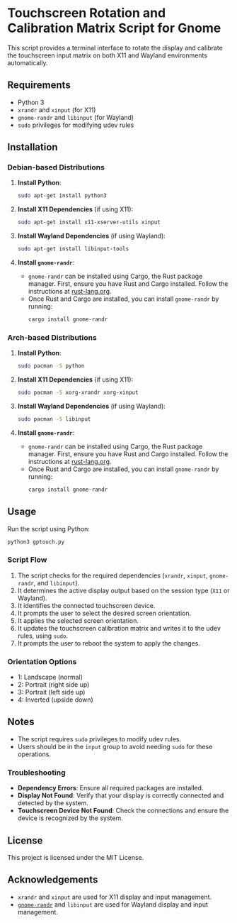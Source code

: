 # Touchscreen Rotation and Calibration Matrix Script for Gnome

This script provides a terminal interface to rotate the display and calibrate the touchscreen input matrix on both X11 and Wayland environments automatically.

## Requirements

- Python 3
- `xrandr` and `xinput` (for X11)
- `gnome-randr` and `libinput` (for Wayland)
- `sudo` privileges for modifying udev rules

## Installation

### Debian-based Distributions

1. **Install Python**:
    ```bash
    sudo apt-get install python3
    ```

2. **Install X11 Dependencies** (if using X11):
    ```bash
    sudo apt-get install x11-xserver-utils xinput
    ```

3. **Install Wayland Dependencies** (if using Wayland):
    ```bash
    sudo apt-get install libinput-tools
    ```

4. **Install `gnome-randr`**:
    - `gnome-randr` can be installed using Cargo, the Rust package manager. First, ensure you have Rust and Cargo installed. Follow the instructions at [rust-lang.org](https://www.rust-lang.org/tools/install).
    - Once Rust and Cargo are installed, you can install `gnome-randr` by running:
      ```bash
      cargo install gnome-randr
      ```

### Arch-based Distributions

1. **Install Python**:
    ```bash
    sudo pacman -S python
    ```

2. **Install X11 Dependencies** (if using X11):
    ```bash
    sudo pacman -S xorg-xrandr xorg-xinput
    ```

3. **Install Wayland Dependencies** (if using Wayland):
    ```bash
    sudo pacman -S libinput
    ```

4. **Install `gnome-randr`**:
    - `gnome-randr` can be installed using Cargo, the Rust package manager. First, ensure you have Rust and Cargo installed. Follow the instructions at [rust-lang.org](https://www.rust-lang.org/tools/install).
    - Once Rust and Cargo are installed, you can install `gnome-randr` by running:
      ```bash
      cargo install gnome-randr
      ```

## Usage

Run the script using Python:
```bash
python3 gptouch.py
```

### Script Flow

1. The script checks for the required dependencies (`xrandr`, `xinput`, `gnome-randr`, and `libinput`).
2. It determines the active display output based on the session type (`X11` or Wayland).
3. It identifies the connected touchscreen device.
4. It prompts the user to select the desired screen orientation.
5. It applies the selected screen orientation.
6. It updates the touchscreen calibration matrix and writes it to the udev rules, using `sudo`.
7. It prompts the user to reboot the system to apply the changes.

### Orientation Options

- 1: Landscape (normal)
- 2: Portrait (right side up)
- 3: Portrait (left side up)
- 4: Inverted (upside down)

## Notes

- The script requires `sudo` privileges to modify udev rules.
- Users should be in the `input` group to avoid needing `sudo` for these operations.

### Troubleshooting

- **Dependency Errors**: Ensure all required packages are installed.
- **Display Not Found**: Verify that your display is correctly connected and detected by the system.
- **Touchscreen Device Not Found**: Check the connections and ensure the device is recognized by the system.

## License

This project is licensed under the MIT License.

## Acknowledgements

- `xrandr` and `xinput` are used for X11 display and input management.
- [`gnome-randr`](https://github.com/maxwellainatchi/gnome-randr-rust) and `libinput` are used for Wayland display and input management.
